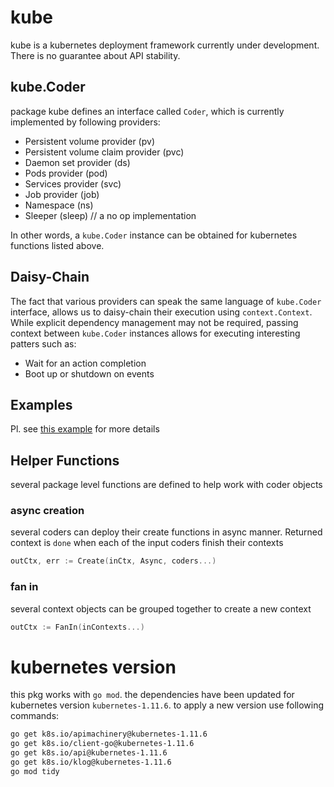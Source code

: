 # kube
kube is a kubernetes deployment framework currently under development. There is no guarantee about API stability.

## kube.Coder
package kube defines an interface called `Coder`, which is currently implemented by following providers:
* Persistent volume provider (pv)
* Persistent volume claim provider (pvc)
* Daemon set provider (ds)
* Pods provider (pod)
* Services provider (svc)
* Job provider (job)
* Namespace (ns)
* Sleeper (sleep) // a no op implementation

In other words, a `kube.Coder` instance can be obtained for kubernetes functions listed above.

## Daisy-Chain
The fact that various providers can speak the same language of `kube.Coder` interface, allows us to daisy-chain their
execution using `context.Context`. While explicit dependency management may not be required, passing context between
`kube.Coder` instances allows for executing interesting patters such as:
* Wait for an action completion
* Boot up or shutdown on events

## Examples
Pl. see [this example](https://github.com/sdeoras/kube/blob/master/examples/daisy-chain/main.go) for more details

## Helper Functions
several package level functions are defined to help work with coder objects
### async creation
several coders can deploy their create functions in async manner. Returned
context is `done` when each of the input coders finish their contexts
```go
outCtx, err := Create(inCtx, Async, coders...)
```
### fan in
several context objects can be grouped together to create a new context
```go
outCtx := FanIn(inContexts...)
```

# kubernetes version
this pkg works with `go mod`. the dependencies have been updated for kubernetes version `kubernetes-1.11.6`. to apply
a new version use following commands:
```bash
go get k8s.io/apimachinery@kubernetes-1.11.6
go get k8s.io/client-go@kubernetes-1.11.6
go get k8s.io/api@kubernetes-1.11.6
go get k8s.io/klog@kubernetes-1.11.6
go mod tidy
```